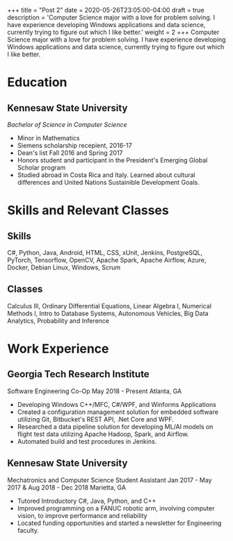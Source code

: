 +++
title = "Post 2"
date = 2020-05-26T23:05:00-04:00
draft = true
description = 'Computer Science major with a love for problem solving. I have experience developing Windows applications and data science, currently trying to figure out which I like better.'
weight = 2
+++
Computer Science major with a love for problem solving. I have experience developing Windows applications and data science, currently trying to figure out which I like better.

# Education

## Kennesaw State University

*Bachelor of Science in Computer Science*
- Minor in Mathematics
- Siemens scholarship recepient, 2016-17
- Dean's list Fall 2016 and Spring 2017
- Honors student and participant in the President's Emerging Global Scholar program
- Studied abroad in Costa Rica and Italy. Learned about cultural differences and United Nations Sustainible Development Goals.

# Skills and Relevant Classes

## Skills

C#, Python, Java, Android, HTML, CSS, xUnit, Jenkins, PostgreSQL, PyTorch, Tensorflow, OpenCV, Apache Spark, Apache Airflow, Azure, Docker, Debian Linux, Windows, Scrum

## Classes

Calculus III, Ordinary Differential Equations, Linear Algebra I, Numerical Methods I, Intro to Database Systems, Autonomous Vehicles, Big Data Analytics, Probability and Inference

# Work Experience

## Georgia Tech Research Institute

Software Engineering Co-Op
May 2018 - Present
Atlanta, GA

- Developing Windows C++/MFC, C#/WPF, and Winforms Applications
- Created a configuration management solution for embedded software utilizing Git, Bitbucket's REST API, .Net Core and WPF.
- Researched a data pipeline solution for developing ML/AI models on flight test data utilizing Apache Hadoop, Spark, and Airflow.
- Automated build and test procedures in Jenkins.

## Kennesaw State University

Mechatronics and Computer Science Student Assistant
Jan 2017 - May 2017 & Aug 2018 - Dec 2018
Marietta, GA

- Tutored Introductory C#, Java, Python, and C++
- Improved programming on a FANUC robotic arm, involving computer vision, to improve performance and reliability
- Located funding opportunities and started a newsletter for Engineering faculty.